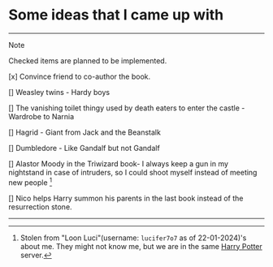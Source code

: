 # Some ideas that I came up with
***
> [!NOTE]
> Checked items are planned to be implemented.

[x] Convince friend to co-author the book.

[] Weasley twins - Hardy boys

[] The vanishing toilet thingy used by death eaters to enter the castle - Wardrobe to Narnia

[] Hagrid - Giant from Jack and the Beanstalk

[] Dumbledore - Like Gandalf but not Gandalf

[] Alastor Moody in the Triwizard book- I always keep a gun in my nightstand in case of intruders, so I could shoot myself instead of meeting new people [^1]

[] Nico helps Harry summon his parents in the last book instead of the resurrection stone.

***

[^1]: Stolen from "Loon Luci"(username: `lucifer7o7` as of 22-01-2024)'s about me. They might not know me, but we are in the same [Harry Potter](https://discord.gg/pottercord) server.

